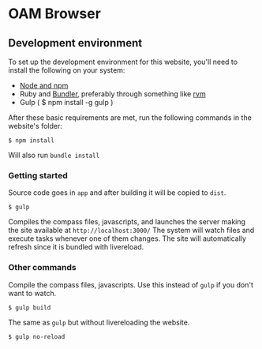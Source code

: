 # OAM Browser

## Development environment
To set up the development environment for this website, you'll need to install the following on your system:

- [Node and npm](http://nodejs.org/)
- Ruby and [Bundler](http://bundler.io/), preferably through something like [rvm](https://rvm.io/)
- Gulp ( $ npm install -g gulp )

After these basic requirements are met, run the following commands in the website's folder:
```
$ npm install
```
Will also run `bundle install`

### Getting started

Source code goes in `app` and after building it will be copied to `dist`.

```
$ gulp
```
Compiles the compass files, javascripts, and launches the server making the site available at `http://localhost:3000/`
The system will watch files and execute tasks whenever one of them changes.
The site will automatically refresh since it is bundled with livereload.

### Other commands
Compile the compass files, javascripts. Use this instead of ```gulp``` if you don't want to watch.
```
$ gulp build
```

The same as `gulp` but without livereloading the website.
```
$ gulp no-reload
```
